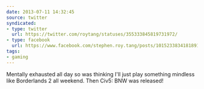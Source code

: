```yaml
---
date: 2013-07-11 14:32:45
source: twitter
syndicated:
- type: twitter
  url: https://twitter.com/roytang/statuses/355333845819731972/
- type: facebook
  url: https://www.facebook.com/stephen.roy.tang/posts/10152338341818912
tags:
- gaming
---
```


Mentally exhausted all day so was thinking I'll just play something mindless like Borderlands 2 all weekend. Then Civ5: BNW was released!